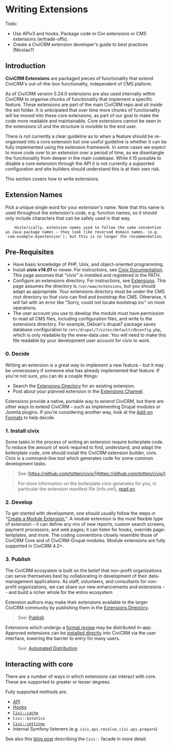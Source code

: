 # Writing Extensions

Todo:

- Use APIv3 and hooks. Package code in Civi extensions or CMS extensions (w/trade-offs).
- Create a CiviCRM extension developer's guide to best practices (Nicolas?)

## Introduction

**CiviCRM Extensions** are packaged pieces of functionality that extend CiviCRM's out-of-the-box functionality, independent of CMS plaform.

As of CiviCRM version 5.24.0 extensions are also used internally within CiviCRM to organise chunks of functionality that implement a specific feature. These extensions are part of the main CiviCRM repo and sit inside the ext folder. It is anticipated that over time more chunks of functionality will be moved into these core extensions, as part of our goal to make the code more readable and maintainable. Core extensions cannot be seen in the extensions UI and the structure is invisible to the end user.

There is not currently a clear guideline as to when a feature should be re-organised into a core extension but one useful guideline is whether it can be fully implemented using the extension framework. In some cases we expect to move code over to an extension over a period of time, as we disentangle the functionality from deeper in the main codebase. While it IS possible to disable a core extension through the API it is not currently a supported configuration and site builders should understand this is at their own risk.

This section covers how to write extensions.

## Extension Names

Pick a unique single word for your extension's name. Note that this name is used throughout the extension's code, e.g. function names, so it should only include characters that can be safely used in that way.

``` info
    Historically, extension names used to follow the same convention as Java package names – they look like reversed domain names. (e.g.  `com.example.myextension`), but this is no longer the recommendation.
```

## Pre-Requisites

-   Have basic knowledge of PHP, Unix, and object-oriented programming.
-   Install ***civix v14.01*** or newer. For instructions, see [Civix Documentation](civix.md). This page assumes that "civix" is installed and registered in the PATH.
-   Configure an extensions directory. For instructions, see [Extensions](https://docs.civicrm.org/sysadmin/en/latest/customize/extensions/#installing-a-new-extension). This page assumes the directory is `/var/www/extensions`, but you should adapt as appropriate. Your extensions directory must be under the CMS root directory so that civix can find and bootstrap the CMS. Otherwise, it will fail with an error like "Sorry, could not locate bootstrap.inc" on most operations.
-   The user account you use to develop the module must have permission to read all CMS files, including configuration files, and write to the extensions directory. For example, Debian's drupal7 package saves database configuration to `/etc/drupal/7/sites/default/dbconfig.php`, which is only readable by the www-data user. You will need to make this file readable by your development user account for civix to work.

### 0. Decide
Writing an extension is a great way to implement a new feature – but it may be unnecessary if someone else has already implemented that feature. If you're not sure, you can do a couple things:
- Search the [Extensions Directory](http://civicrm.org/extensions) for an existing extension.
- Post about your planned extension in the [Extensions Channel](https://chat.civicrm.org/civicrm/channels/extensions).

Extensions provide a native, portable way to extend CiviCRM, but there are other ways to extend CiviCRM – such as implementing Drupal modules or Joomla plugins. If you're considering another way, look at the [Add-on Formats](packaging.md)
to help decide.

### 1. Install civix
Some tasks in the process of writing an extension require boilerplate code. To reduce the amount of work required to find, understand, and adapt the boilerplate code, one should install the CiviCRM extension builder, civix. Civix is a command-line tool which generates code for some common development tasks.

> See [https://github.com/totten/civix/](https://github.com/totten/civix/)

> For more information on the boilerplate civix generates for you, in particular the extension manifest file (info.xml), [read on](info-xml.md).

### 2. Develop
To get started with development, one should usually follow the steps in "[Create a Module Extension.](civix.md#generate-module)". A module extension is the most flexible type of extension – it can define any mix of new reports, custom search screens, payment processors, and web pages; it can listen for hooks, override page-templates, and more. The coding
conventions closely resemble those of CiviCRM Core and of CiviCRM-Drupal modules. Module extensions are fully supported in CiviCRM 4.2+.

### 3. Publish
The CiviCRM ecosystem is built on the belief that non-profit organizations can serve themselves best by collaborating in development of their data-management applications. As staff, volunteers, and consultants for non-profit organizations, we can share our new enhancements and extensions -- and build a richer whole for the entire ecosystem.

Extension authors may make their extensions available to the larger CiviCRM community by publishing them in the [Extensions Directory](https://civicrm.org/extensions).

> See: [Publish](publish.md)

Extensions which undergo a [formal review](lifecycle.md#formal-review) may be distributed in-app. Approved extensions can be [installed directly](https://docs.civicrm.org/user/en/master/introduction/extensions/#installing-extensions) into CiviCRM via the user interface, lowering the barrier to entry for many users.

> See: [Automated Distribution](publish.md#automated-distribution)

## Interacting with core

There are a number of ways in which extensions can interact with core. These are supported to greater or lesser degrees.

Fully supported methods are:

* [API](../api/index.md)
* [Hooks](../hooks/index.md)
* [`Civi::cache`](../framework/cache.md)
* `Civi::$statics`
* [`Civi::settings`](../framework/setting.md)
* Internal Symfony listeners (e.g. `civi.api.resolve`, `civi.api.prepare`)

See also this [blog post](https://civicrm.org/blog/totten/the-static-is-dead-long-live-the-static) describing the `Civi::` facade in more detail.
